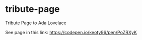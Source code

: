 # tribute-page

Tribute Page to Ada Lovelace

See page in this link: https://codepen.io/keoty96/pen/PoZRXyK
